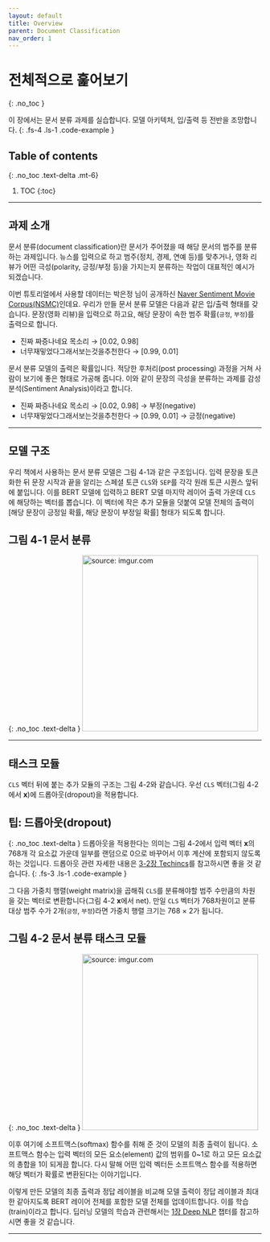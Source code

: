 ```yaml
---
layout: default
title: Overview
parent: Document Classification
nav_order: 1
---
```


# 전체적으로 훑어보기
{: .no_toc }

이 장에서는 문서 분류 과제를 실습합니다. 모델 아키텍처, 입/출력 등 전반을 조망합니다.
{: .fs-4 .ls-1 .code-example }

## Table of contents
{: .no_toc .text-delta .mt-6}

1. TOC
{:toc}

---

## 과제 소개

문서 분류(document classification)란 문서가 주어졌을 때 해당 문서의 범주를 분류하는 과제입니다. 뉴스를 입력으로 하고 범주(정치, 경제, 연예 등)를 맞추거나, 영화 리뷰가 어떤 극성(polarity, 긍정/부정 등)을 가지는지 분류하는 작업이 대표적인 예시가 되겠습니다.

이번 튜토리얼에서 사용할 데이터는 박은정 님이 공개하신 [Naver Sentiment Movie Corpus(NSMC)](https://github.com/e9t/nsmc)인데요. 우리가 만들 문서 분류 모델은 다음과 같은 입/출력 형태를 갖습니다. 문장(영화 리뷰)을 입력으로 하고요, 해당 문장이 속한 범주 확률(`긍정`, `부정`)를 출력으로 합니다.

- 진짜 짜증나네요 목소리 → [0.02, 0.98]
- 너무재밓었다그래서보는것을추천한다 → [0.99, 0.01]

문서 분류 모델의 출력은 확률입니다. 적당한 후처리(post processing) 과정을 거쳐 사람이 보기에 좋은 형태로 가공해 줍니다. 이와 같이 문장의 극성을 분류하는 과제를 감성 분석(Sentiment Analysis)이라고 합니다.

- 진짜 짜증나네요 목소리 → [0.02, 0.98] → 부정(negative)
- 너무재밓었다그래서보는것을추천한다 → [0.99, 0.01] → 긍정(negative)


---

## 모델 구조

우리 책에서 사용하는 문서 분류 모델은 그림 4-1과 같은 구조입니다. 입력 문장을 토큰화한 뒤 문장 시작과 끝을 알리는 스페셜 토큰 `CLS`와 `SEP`를 각각 원래 토큰 시퀀스 앞뒤에 붙입니다. 이를 BERT 모델에 입력하고 BERT 모델 마지막 레이어 출력 가운데 `CLS`에 해당하는 벡터를 뽑습니다. 이 벡터에 작은 추가 모듈을 덧붙여 모델 전체의 출력이 [해당 문장이 긍정일 확률, 해당 문장이 부정일 확률] 형태가 되도록 합니다.

## **그림 4-1** 문서 분류
{: .no_toc .text-delta }
<img src="https://i.imgur.com/5lpkDEB.png" width="350px" title="source: imgur.com" />


---

## 태스크 모듈


`CLS` 벡터 뒤에 붙는 추가 모듈의 구조는 그림 4-2와 같습니다. 우선 `CLS` 벡터(그림 4-2에서 $\mathbf{x}$)에 드롭아웃(dropout)을 적용합니다.

## **팁**: 드롭아웃(dropout)
{: .no_toc .text-delta }
드롭아웃을 적용한다는 의미는 그림 4-2에서 입력 벡터 $\mathbf{x}$의 768개 각 요소값 가운데 일부를 랜덤으로 0으로 바꾸어서 이후 계산에 포함되지 않도록 하는 것입니다. 드롭아웃 관련 자세한 내용은 [3-2장 Techincs](https://ratsgo.github.io/nlpbook/docs/language_model/tr_technics)를 참고하시면 좋을 것 같습니다.
{: .fs-3 .ls-1 .code-example }

그 다음 가중치 행렬(weight matrix)을 곱해줘 `CLS`를 분류해야할 범주 수만큼의 차원을 갖는 벡터로 변환합니다(그림 4-2 $\mathbf{x}$에서 $\text{net}$). 만일 `CLS` 벡터가 768차원이고 분류 대상 범주 수가 2개(`긍정`, `부정`)라면 가중치 행렬 크기는 768 $\times$ 2가 됩니다. 

## **그림 4-2** 문서 분류 태스크 모듈
{: .no_toc .text-delta }
<img src="https://i.imgur.com/NwcI0H2.png" width="350px" title="source: imgur.com" />

이후 여기에 소프트맥스(softmax) 함수를 취해 준 것이 모델의 최종 출력이 됩니다. 소프트맥스 함수는 입력 벡터의 모든 요소(element) 값의 범위를 0\~1로 하고 모든 요소값의 총합을 1이 되게끔 합니다. 다시 말해 어떤 입력 벡터든 소프트맥스 함수를 적용하면 해당 벡터가 확률로 변환된다는 이야기입니다. 

이렇게 만든 모델의 최종 출력과 정답 레이블을 비교해 모델 출력이 정답 레이블과 최대한 같아지도록 BERT 레이어 전체를 포함한 모델 전체를 업데이트합니다. 이를 학습(train)이라고 합니다. 딥러닝 모델의 학습과 관련해서는 [1장 Deep NLP](https://ratsgo.github.io/nlpbook/docs/introduction/deepnlp/) 챕터를 참고하시면 좋을 것 같습니다.


---
